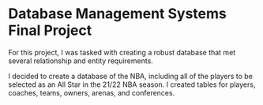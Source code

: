 # Database Management Systems Final Project
For this project, I was tasked with creating a robust database that met several relationship and entity requirements.

I decided to create a database of the NBA, including all of the players to be selected as an All Star in the 21/22 NBA season. I created tables for players, coaches, teams, owners, arenas, and conferences.
